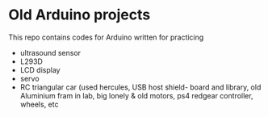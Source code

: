 # Old Arduino projects

This repo contains codes for Arduino written for practicing 
- ultrasound sensor
- L293D
- LCD display
- servo
- RC triangular car (used hercules, USB host shield- board and library, old Aluminium fram in lab, big lonely & old motors, ps4 redgear controller, wheels, etc
